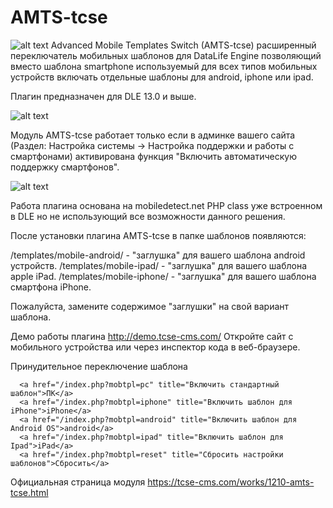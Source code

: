 # AMTS-tcse
![alt text](https://tcse-cms.com/uploads/posts/2019-04/1556203724_2019-04-25_17-47-02.png)
Advanced Mobile Templates Switch (AMTS-tcse) расширенный переключатель мобильных шаблонов для DataLife Engine
позволяющий вместо шаблона smartphone используемый для всех типов мобильных устройств 
включать отдельные шаблоны для android, iphone или ipad.

Плагин предназначен для DLE 13.0 и выше.

![alt text](https://tcse-cms.com/uploads/posts/2019-03/1553713518_amts-tcse_05-1.jpg)

Модуль AMTS-tcse работает только если в админке вашего сайта (Раздел: Настройка системы -> Настройка поддержки и работы с смартфонами) активирована функция "Включить автоматическую поддержку смартфонов".

![alt text](https://tcse-cms.com/uploads/posts/2019-03/thumbs/1553581942_2019-03-26_09-30-53.png)

Работа плагина основана на mobiledetect.net PHP class уже встроенном в DLE но не использующий все возможности данного решения.


После установки плагина AMTS-tcse в папке шаблонов появляются:

/templates/mobile-android/ - "заглушка" для вашего шаблона android устройств.
/templates/mobile-ipad/ - "заглушка" для вашего шаблона apple iPad.
/templates/mobile-iphone/ - "заглушка" для вашего шаблона смартфона iPhone.

Пожалуйста, замените содержимое "заглушки" на свой вариант шаблона.


Демо работы плагина http://demo.tcse-cms.com/ 
Откройте сайт с мобильного устройства или через инспектор кода в веб-браузере.

Принудительное переключение шаблона

      <a href="/index.php?mobtpl=pc" title="Включить стандартный шаблон">ПК</a>
      <a href="/index.php?mobtpl=iphone" title="Включить шаблон для iPhone">iPhone</a> 
      <a href="/index.php?mobtpl=android" title="Включить шаблон для Android OS">android</a> 
      <a href="/index.php?mobtpl=ipad" title="Включить шаблон для Ipad">iPad</a> 
      <a href="/index.php?mobtpl=reset" title="Сбросить настройки шаблонов">Сбросить</a>

Официальная страница модуля https://tcse-cms.com/works/1210-amts-tcse.html 
